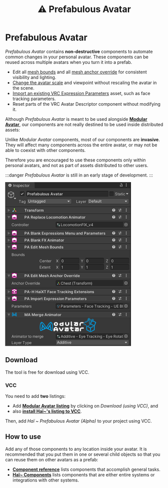 ﻿---
title: ⚠️ Prefabulous Avatar
---

# Prefabulous Avatar

*Prefabulous Avatar* contains **non-destructive** components to automate common changes in your personal avatar. These components can be reused across
multiple avatars when you turn it into a prefab.

- Edit all [mesh bounds](./prefabulous-avatar/component-reference/edit-mesh-bounds)
and all [mesh anchor override](./prefabulous-avatar/component-reference/edit-mesh-anchor-override) for consistent visibility and lighting.
- [Change the avatar scale](./prefabulous-avatar/component-reference/change-avatar-scale) and viewpoint without rescaling the avatar in the scene.
- [Import an existing VRC Expression Parameters](./prefabulous-avatar/component-reference/import-expression-parameters) asset, such as face tracking parameters.
- Reset parts of the VRC Avatar Descriptor component without modifying it.

Although *Prefabulous Avatar* is meant to be used alongside **[Modular Avatar](https://modular-avatar.nadena.dev/)**, our components are not
really destined to be used inside distributed assets:

Unlike *Modular Avatar* components, most of our components are **invasive**. They will affect many components across the entire avatar,
or may not be able to coexist with other components.

Therefore you are encouraged to use these components only within personal avatars, and not as part of assets distributed to other users.

:::danger
*Prefabulous Avatar* is still in an early stage of development.
:::

![](img/pvsUzAgoIb.png)

## Download

The tool is free for download using VCC.

### VCC

You need to add **two** listings:

- Add **[Modular Avatar listing](https://modular-avatar.nadena.dev/)** by clicking on *Download (using VCC)*, and
- also **[install Haï~'s listing to VCC](vcc://vpm/addRepo?url=https://hai-vr.github.io/vpm-listing/index.json)**.

Then, add *Haï ~ Prefabulous Avatar (Alpha)* to your project using VCC.

## How to use

Add any of those components to any location inside your avatar. It is recommended that you put them in one or several child objects
so that you can reuse them on other avatars as a prefab:

- **[Component reference](./prefabulous-avatar/component-reference)** lists components that accomplish general tasks.
- **[Haï~ Components](./prefabulous-avatar/hai-components)** lists components that are either entire systems or integrations with other systems.
